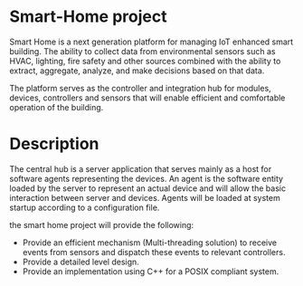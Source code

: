 # Smart-Home project
Smart Home is a next generation platform for managing IoT enhanced smart building.
The ability to collect data from environmental sensors such as HVAC, lighting,
fire safety and other sources combined with the ability to extract, aggregate,
analyze, and make decisions based on that data.

The platform serves as the controller and integration hub for modules, devices, controllers and sensors 
that will enable efficient and comfortable operation of the building.

# Description
The central hub is a server application that serves mainly as a host for software
agents representing the devices.
An agent is the software entity loaded by the server to represent an actual device
and will allow the basic interaction between server and devices.
Agents will be loaded at system startup according to a configuration file.

the smart home project will provide the following:
- Provide an efficient mechanism (Multi-threading solution) to receive events from sensors and dispatch these events to relevant controllers.
- Provide a detailed level design.
- Provide an implementation using C++ for a POSIX compliant system.
